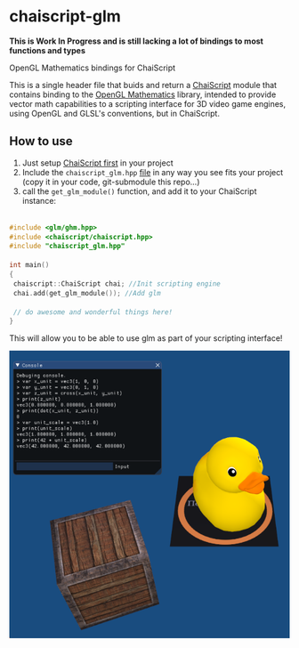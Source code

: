 # chaiscript-glm
**This is Work In Progress and is still lacking a lot of bindings to most functions and types**

OpenGL Mathematics bindings for ChaiScript

This is a single header file that buids and return a [ChaiScript](https://github.com/chaiscript/chaiscript) module that contains binding to the [OpenGL Mathematics](https://glm.g-truc.net/0.9.9/index.html) library, intended to provide vector math capabilities to a scripting interface for 3D video game engines, using OpenGL and GLSL's conventions, but in ChaiScript.

## How to use

 1) Just setup [ChaiScript first](https://github.com/ChaiScript/ChaiScript/blob/develop/cheatsheet.md#initializing-chaiscript) in your project 
 2) Include the `chaiscript_glm.hpp` [file](https://raw.githubusercontent.com/Ybalrid/chaiscript-glm/master/chaislcript_glm.hpp) in any way you see fits your project (copy it in your code, git-submodule this repo...)
 3) call the `get_glm_module()` function, and add it to your ChaiScript instance:
 
 ```cpp
 
 #include <glm/ghm.hpp>
 #include <chaiscript/chaiscript.hpp>
 #include "chaiscript_glm.hpp"
 
 int main()
 {
  chaiscript::ChaiScript chai; //Init scripting engine
  chai.add(get_glm_module()); //Add glm
  
  // do awesome and wonderful things here!
 }
 ```
 
 This will allow you to be able to use glm as part of your scripting interface!
 
 ![chai_glm.png](chai_glm.png)
